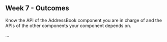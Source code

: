 <link rel="stylesheet" href="{{baseUrl}}/css/main.css">
<link rel="stylesheet" href="{{baseUrl}}/css/schedule.css">

<div class="website-content">

## Week 7 - Outcomes

<div id="main">

<!-- ==================================================================================================== -->

<include src="outcome-architecture.md" />

<!-- ==================================================================================================== -->

<panel type="warning" header=":trophy: Can explain APIs :star::star:" expandable>
  <include src="../../book/reuse/apis/what/full.md" />
  <panel header=":dart: Evidence" expanded>

Know the API of the AddressBook component you are in charge of and the APIs of the other components your component depends on.

  </panel>
</panel>

<!-- ==================================================================================================== -->

<include src="outcome-logging.md" />

<!-- ==================================================================================================== -->

<include src="outcome-assertion.md" />

<!-- ==================================================================================================== -->

<include src="outcome-continuous.md" />

<!-- ==================================================================================================== -->

<include src="outcome-sequenceDiagramIntermediate.md" />

<!-- ==================================================================================================== -->

<panel type="danger" header=":trophy: Can record requirements of a product :star:" expandable>
  <panel header=":dart: Evidence" expanded>

<include src="../../admin/project-v10.md#documentation" name="%%Admin &raquo; v1.0 &rarr; Documentation%%" dynamic />

  </panel>
</panel>


<panel type="danger" header=":trophy: Can do local-impact changes to an existing software :star:" expandable>
  <panel header=":dart: Evidence" expanded>

<include src="../../admin/project-v10.md#product" name="%%Admin &raquo; v1.0 &rarr; Product%%" dynamic />

  </panel>
</panel>

<!-- ==================================================================================================== -->

<panel type="info" header="**Can use Java8 streams :star::star::star:**" expandable no-close>
  <include src="../../book/javaTools/streamsBasic/full.md" />
  <panel header=":dart: Evidence" expanded>

...

  </panel>
</panel>

<!-- ==================================================================================================== -->

<include src="outcome-substitutability.md" />

<!-- ==================================================================================================== -->

</div>
</div>
